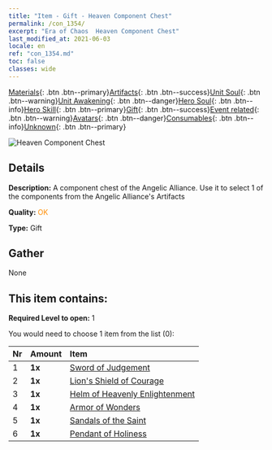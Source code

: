 ```yaml
---
title: "Item - Gift - Heaven Component Chest"
permalink: /con_1354/
excerpt: "Era of Chaos  Heaven Component Chest"
last_modified_at: 2021-06-03
locale: en
ref: "con_1354.md"
toc: false
classes: wide
---
```

 [Materials](/Items/){: .btn .btn--primary}[Artifacts](/Items/Artifacts/){: .btn .btn--success}[Unit Soul](/Items/UnitSoul/){: .btn .btn--warning}[Unit Awakening](/Items/UnitAwakening/){: .btn .btn--danger}[Hero Soul](/Items/HeroSoul/){: .btn .btn--info}[Hero Skill](/Items/HeroSkill/){: .btn .btn--primary}[Gift](/Items/Gift/){: .btn .btn--success}[Event related](/Items/Events/){: .btn .btn--warning}[Avatars](/Items/Avatars/){: .btn .btn--danger}[Consumables](/Items/Consumables/){: .btn .btn--info}[Unknown](/Items/Unknown/){: .btn .btn--primary}

 ![Heaven Component Chest](/images/t/i_906031.png)

## Details
 **Description:** A component chest of the Angelic Alliance. Use it to select 1 of the components from the Angelic Alliance's Artifacts

 **Quality:** <span style="color: #FF8C00">OK</span>

 **Type:** Gift

## Gather

  None

## This item contains:

 **Required Level to open:** 1

 You would need to choose 1 item from the list (0):

  | Nr | Amount |     Item    |
  |:---|:-------|:------------|
  | 1 |  **1x** | [Sword of Judgement](/Items/art_150/) |  | 
  | 2 |  **1x** | [Lion's Shield of Courage](/Items/art_151/) |  | 
  | 3 |  **1x** | [Helm of Heavenly Enlightenment](/Items/art_152/) |  | 
  | 4 |  **1x** | [Armor of Wonders](/Items/art_153/) |  | 
  | 5 |  **1x** | [Sandals of the Saint](/Items/art_154/) |  | 
  | 6 |  **1x** | [Pendant of Holiness](/Items/art_155/) |  | 
